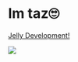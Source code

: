 <h1>
  <a>Im taz🙄</a>
</h1>

<a href="https://discord.gg/Gj3EFn24Uc">Jelly Development!</a>

<a href="https://discord.com/users/982624823039647744" target="_blank">
  <img src="https://dcbadge.vercel.app/api/shield/982624823039647744">
</a>
